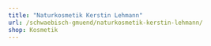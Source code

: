 ```yaml
---
title: "Naturkosmetik Kerstin Lehmann"
url: /schwaebisch-gmuend/naturkosmetik-kerstin-lehmann/
shop: Kosmetik
---
```

